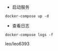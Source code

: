 - 启动服务

```shell
docker-compose up -d
```

- 查看日志

```shell
docker-compose logs -f
```

leo/leo6393
